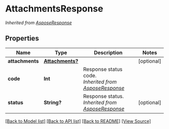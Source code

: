 # AttachmentsResponse


*Inherited from [AsposeResponse](AsposeResponse.md)*
## Properties
Name | Type | Description | Notes
------------ | ------------- | ------------- | -------------
**attachments** | [**Attachments?**](Attachments.md) |  | [optional]
**code** | **Int** | Response status code.<br />*Inherited from [AsposeResponse](AsposeResponse.md)* | 
**status** | **String?** | Response status.<br />*Inherited from [AsposeResponse](AsposeResponse.md)* | [optional]

[[Back to Model list]](../README.md#documentation-for-models) [[Back to API list]](../README.md#documentation-for-api-endpoints) [[Back to README]](../README.md) [[View Source]](../src/models/AttachmentsResponse.ts)

